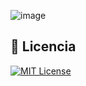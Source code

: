 ![image](https://github.com/AngeloLaMadrid/ProyectosJAVA_2doSemestre/assets/101282128/a16e5025-fe61-4683-ae39-3e9f35ec9c3d)
## 📝 Licencia
[![MIT License](https://img.shields.io/badge/License-MIT-green.svg)](https://choosealicense.com/licenses/mit/)
